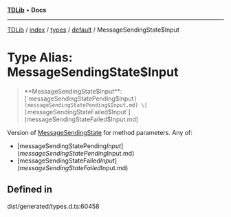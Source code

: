 [**TDLib**](../../../../../../README.md) • **Docs**

***

[TDLib](../../../../../../modules.md) / [index](../../../../../README.md) / [types](../../../README.md) / [default](../README.md) / MessageSendingState$Input

# Type Alias: MessageSendingState$Input

> **MessageSendingState$Input**: [`messageSendingStatePending$Input`](messageSendingStatePending$Input.md) \| [`messageSendingStateFailed$Input`](messageSendingStateFailed$Input.md)

Version of [MessageSendingState](MessageSendingState.md) for method parameters.
Any of:
- [messageSendingStatePending$Input](messageSendingStatePending$Input.md)
- [messageSendingStateFailed$Input](messageSendingStateFailed$Input.md)

## Defined in

dist/generated/types.d.ts:60458
